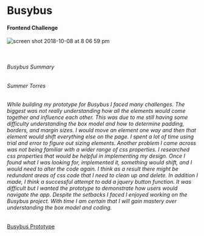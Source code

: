 # Busybus
#### Frontend Challenge

![screen shot 2018-10-08 at 8 06 59 pm](https://user-images.githubusercontent.com/36306207/46645798-7b7b7e80-cb3b-11e8-94b5-5105a7c55eb6.png)

<br>

###### Busybus Summary
###### Summer Torres

###### <p>While building my prototype for Busybus I faced many challenges.  The biggest was not really understanding how all the elements would come together and influence each other.  This was due to me still having some difficulty understanding the box model and how to determine padding, borders, and margin sizes.   I would move an element one way and then that element would shift everything else on the page.  I spent a lot of time using trial and error to figure out sizing elements.  Another problem I came across was not being familiar with a wider range of css properties.  I researched css properties that would be helpful in implementing my design.  Once I found what I was looking for, implemented it, something would shift, and I would need to alter the code again.  I think as a result there might be redundant areas of css code that I need to clean up and delete.  In addition I made, I think a successful attempt to add a jquery button function.  It was difficult but I wanted the prototype to demonstrate how users would navigate the app.  Despite the setbacks I faced I enjoyed working on the Busybus project.  With time I am certain that I will gain mastery over understanding the box model and coding.</p>

[Busybus Prototype]( https://mt-hiraki.github.io/Busybus/)
